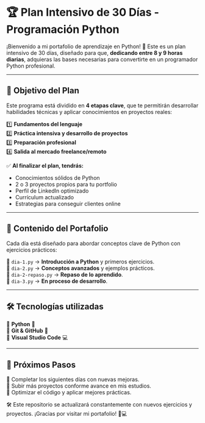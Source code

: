 # 🏆 Plan Intensivo de 30 Días - Programación Python  

¡Bienvenido a mi portafolio de aprendizaje en Python! 📢 Este es un plan intensivo de 30 días, diseñado para que, **dedicando entre 8 y 9 horas diarias**, adquieras las bases necesarias para convertirte en un programador Python profesional.  

---

## 🎯 **Objetivo del Plan**  
Este programa está dividido en **4 etapas clave**, que te permitirán desarrollar habilidades técnicas y aplicar conocimientos en proyectos reales:  

1️⃣ **Fundamentos del lenguaje**  
2️⃣ **Práctica intensiva y desarrollo de proyectos**  
3️⃣ **Preparación profesional**  
4️⃣ **Salida al mercado freelance/remoto**  

✅ **Al finalizar el plan, tendrás:**  
- Conocimientos sólidos de Python  
- 2 o 3 proyectos propios para tu portfolio  
- Perfil de LinkedIn optimizado  
- Currículum actualizado  
- Estrategias para conseguir clientes online  

---

## 📂 **Contenido del Portafolio**  

Cada día está diseñado para abordar conceptos clave de Python con ejercicios prácticos:  

📌 `dia-1.py` → **Introducción a Python** y primeros ejercicios.  
🚀 `dia-2.py` → **Conceptos avanzados** y ejemplos prácticos.  
🔄 `dia-2-repaso.py` → **Repaso de lo aprendido**.  
🔧 `dia-3.py` → **En proceso de desarrollo**.  

---

## 🛠 **Tecnologías utilizadas**  
🔹 **Python** 🐍  
🔹 **Git & GitHub** 🔄  
🔹 **Visual Studio Code** 💻  

---

## 📌 **Próximos Pasos**  
🔹 Completar los siguientes días con nuevas mejoras.  
🔹 Subir más proyectos conforme avance en mis estudios.  
🔹 Optimizar el código y aplicar mejores prácticas.  

🛠 Este repositorio se actualizará constantemente con nuevos ejercicios y proyectos. ¡Gracias por visitar mi portafolio! 🚀💻  